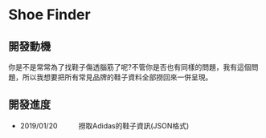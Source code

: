 # Shoe Finder
## 開發動機
你是不是常常為了找鞋子傷透腦筋了呢?不管你是否也有同樣的問題，我有這個問題，所以我想要把所有常見品牌的鞋子資料全部撈回來一併呈現。

## 開發進度
* 2019/01/20　　　撈取Adidas的鞋子資訊(JSON格式)
